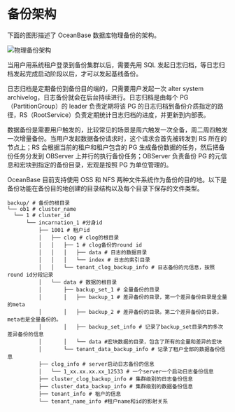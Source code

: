 备份架构 
=========================



下面的图形描述了 OceanBase 数据库物理备份的架构。

![物理备份架构](https://help-static-aliyun-doc.aliyuncs.com/assets/img/zh-CN/0211049161/p184544.png)

当用户用系统租户登录到备份集群以后，需要先用 SQL 发起日志归档，等日志归档发起完成启动阶段以后，才可以发起基线备份。

日志归档是定期备份到备份目的端的，只需要用户发起一次 alter system archivelog，日志备份就会在后台持续进行。日志归档是由每个 PG（PartitionGroup）的 leader 负责定期将该 PG 的日志归档到备份介质指定的路径，RS（RootService）负责定期统计日志归档的进度，并更新到内部表。

数据备份是需要用户触发的，比较常见的场景是周六触发一次全备，周二周四触发一次增量备份。当用户发起数据备份请求时，这个请求会首先被转发到 RS 所在的节点上；RS 会根据当前的租户和租户包含的 PG 生成备份数据的任务，然后把备份任务分发到 OBServer 上并行的执行备份任务；OBServer 负责备份 PG 的元信息和宏块到指定的备份目录，宏观是按照 PG 为单位管理的。

OceanBase 目前支持使用 OSS 和 NFS 两种文件系统作为备份的目的地。以下是备份功能在备份目的地创建的目录结构以及每个目录下保存的文件类型。

```code
backup/ # 备份的根目录
└── ob1 # cluster_name
  └── 1 # cluster_id
      └── incarnation_1 #分身id
          ├── 1001 # 租户id
          │   ├── clog # clog的根目录
          │   │   ├── 1 # clog备份的round id
          │   │   │   ├── data # 日志的数据目录
          │   │   │   └── index # 日志的索引目录
          │   │   └── tenant_clog_backup_info # 日志备份的元信息，按照round id分段记录
          │   └── data # 数据的根目录
          │       ├── backup_set_1 # 全量备份的目录
          │       │   ├── backup_1 # 差异备份的目录，第一个差异备份目录是全量的meta    
          │       │   ├── backup_2 # 差异备份的目录。第二个差异备份的目录，meta也是全量备份的。
          │       │   ├── backup_set_info # 记录了backup_set目录内的多次差异备份的信息
          │       │   └── data #宏块数据的目录，包含了所有的全量和差异的宏块
          │       └── tenant_data_backup_info # 记录了租户全部的数据备份信息
          ├── clog_info # server启动日志备份的信息
          │   └── 1_xx.xx.xx.xx_12533 # 一个server一个启动日志备份信息
          ├── cluster_clog_backup_info # 集群级别的日志备份信息
          ├── cluster_data_backup_info # 集群级别的数据备份信息
          ├── tenant_info # 租户的信息
          └── tenant_name_info #租户name和id的影射关系
```



